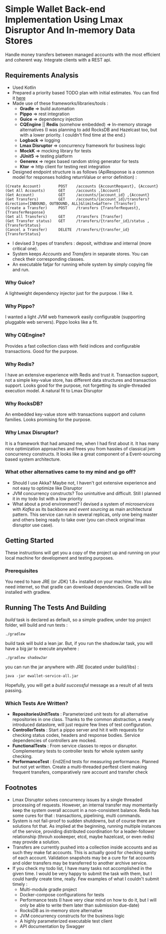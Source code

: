 # Simple Wallet Back-end Implementation Using Lmax Disruptor And In-memory Data Stores
Handle money transfers between managed accounts with the most efficient and coherent way. Integrate clients with a REST api.

## Requirements Analysis
* Used Kotlin
* Prepared a priority based TODO plan with initial estimates. You can find it [here](TODO.md)
* Made use of these frameworks/libraries/tools :
     * __Gradle__ => build automation
     * __Pippo__ => rest integration
     * __Guice__ => dependency injection
     * __CQEngine__ || __Redis__ (somehow embedded) => In-memory storage alternatives (I was planning to add RocksDB and Hazelcast too, but with a lower priority. I couldn't find time at the end.)
     * __Logback__ => logging
     * __Lmax Disruptor__ => concurrency framework for business logic
     * __MockK__ => mocking library for tests
     * __JUnit5__ => testing platform
     * __Generex__ => regex based random string generator for tests
     * __Ktor__ => http client for testing rest integration 
* Designed endpoint structure is as follows (ApiResponse is a common model for responses holding returnValue or error definition) :
```
(Create Account)        POST    /accounts {AccountRequest}, {Account}
(Get All Accounts)      GET     /accounts ,[Account]
(Get Account)           GET     /accounts/{account_id} ,{Account}
(Get Transfers)         GET     /accounts/{account_id}/transfers?direction={INBOUND, OUTBOUND, ALL}&limit=&after= [Transfer]
(Create a Transfer)     POST    /transfers {TransferRequest}, {TransferResponse}
(Get all Transfers)     GET     /transfers [Transfer]
(Get Transfer status)   GET     /transfers/{transfer_id}/status ,{TransferStatus}
(Cancel a Transfer)     DELETE  /transfers/{transfer_id} {TransferStatus}
```
* I devised 3 types of transfers : deposit, withdraw and internal (more critical one).
* System keeps _Accounts_ and _Transfers_ in separate stores. You can check their corresponding classes.
* An executable fatjar for running whole system by simply copying file and run. 

### Why Guice?
A lightweight dependency injector just for the purpose. I like it.

### Why Pippo?
I wanted a light JVM web framework easily configurable (supporting pluggable web servers). Pippo looks like a fit.

### Why CQEngine?
Provides a fast collection class with field indices and configurable transactions. Good for the purpose.

### Why Redis?
I have an extensive experience with Redis and trust it. Transaction support, not a simple key-value store, has different data structures and transaction support. Looks good for the purpose, not forgetting its single-threaded execution model. A natural fit to Lmax Disruptor

### Why RocksDB?
An embedded key-value store with transactions support and column families. Looks promising for the purpose.   

### Why Lmax Disruptor?
It is a framework that had amazed me, when I had first about it. It has many nice optimization approaches and frees you from hassles of classical jvm concurrency constructs. It looks like a great component of a Event-sourcing based system architecture.  

### What other alternatives came to my mind and go off?
* Should I use Akka? Maybe not, I haven't got extensive experience and not easy to optimize like Disruptor
* JVM concurrency constructs? Too unintuitive and difficult. Still I planned it in my todo list with a low priority
* What about a prod environment? I devised a system of _microservices_ with _Kafka_ as its backbone and _event sourcing_ as main architectural pattern. This service can run in several replicas, only one being master and others being ready to take over (you can check original lmax disruptor use case).  

## Getting Started

These instructions will get you a copy of the project up and running on your local machine for development and testing purposes. 

### Prerequisites

You need to have JRE (or JDK) 1.8+ installed on your machine. You also need internet, so that gradle can download dependencies. Gradle will be installed with gradlew.

## Running The Tests And Building

_build_ task is declared as default, so a simple gradlew, under top project folder, will build and run tests :
```
./gradlew
```
build task will buld a lean jar. But, if you run the shadowJar task, you will have a big jar to execute anywhere :
```
./gradlew shadowJar
```
you can run the jar anywhere with JRE (located under build/libs) :
```
java -jar ewallet-service-all.jar
```

Hopefully, you will get a _build successful_ message as a result of all tests passing.
### Which Tests Are Written?
* __RepositoriesUnitTests__ : Parameterized unit tests for all alternative repositories in one class. Thanks to the common abstraction, a newly introduced datastore, will just require few lines of test configuration.
* __ControllerTests__ : Start a pippo server and hit it with requests for checking status codes, headers and response bodies. Service dependencies of controllers are mocked.
* __FunctionalTests__ : From service classes to repos or disruptor. Complementary tests to controller tests for whole system sanity checking.
* __PerformanceTest__ : End2End tests for measuring performance. Planned but not yet written. Create a multi-threaded perftest client making frequent transfers, comparatively rare account and transfer check

## Footnotes
* Lmax Disruptor solves concurrency issues by a single threaded processing of requests. However, an internal transfer may momentarily keep the system overall account in a non-consistent balance. Redis has some cures for that : transactions, pipelining, multi commands.
* System is not fail-proof to sudden shutdowns, but of course there are solutions fot that. As implied at the beginning, running multiple instances of the service, providing distributed coordination for a leader-follower relationship (throuh xookeeper, etcd, maybe hazelcast, or even redis) may provide a solution.
* Transfers are currently pushed into a collection inside accounts and as such they make fat accounts. This is actually good for checking sanity of each account. Validation snapshots may be a cure for fat accounts and older transfers may be transferred to another archive service.
* If you check my todo list, I have many tasks not accomplished in the given time. I would be very happy to submit the task with them, but I could hardly create time, really. Few examples of what I couldn't submit timely :
    * Multi-module gradle project
    * Docker-compose configurations for tests
    * Performance tests (I have very clear mind on how to do it, but I will only be able to write them later than submission due-date)
    * RocksDB as in-memory store alternative
    * JVM concurrency constructs for the business logic
    * A highly parameterized executable test client
    * API documentation by Swagger
     

